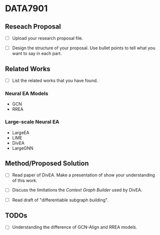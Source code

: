 # DATA7901

## Reseach Proposal
* [ ] Upload your research proposal file.
* [ ] Design the structure of your proposal. Use bullet points to tell what you want to say in each part.


## Related Works

* [ ] List the related works that you have found.

### Neural EA Models
* GCN
* RREA

### Large-scale Neural EA
* LargeEA
* LIME
* DivEA
* LargeGNN

## Method/Proposed Solution
* [ ] Read paper of DivEA. Make a presentation of show your understanding of this work.
* [ ] Discuss the limitations the *Context Graph Builder* used by DivEA.
* [ ] Read draft of "differentiable subgraph building".


## TODOs
* [ ] Understanding the difference of GCN-Align and RREA models.

